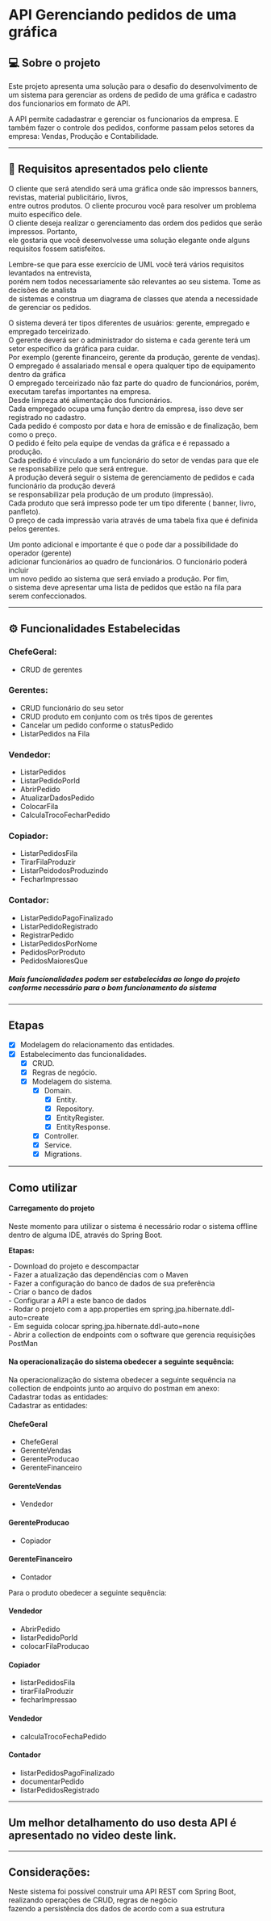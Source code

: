 # API Gerenciando pedidos de uma gráfica 

## 💻 Sobre o projeto

Este projeto apresenta uma solução para o desafio do desenvolvimento de um sistema 
para gerenciar as ordens de pedido de uma gráfica e cadastro dos funcionarios em formato de API.

A API permite cadadastrar e gerenciar os funcionarios da empresa. E também fazer o controle 
dos pedidos, conforme passam pelos setores da empresa: Vendas, Produção e Contabilidade. 


---

## 📃 Requisitos apresentados pelo cliente


O cliente que será atendido será uma gráfica onde são impressos banners, revistas, material publicitário, livros,</br> 
entre outros produtos. O cliente procurou você para resolver um problema muito específico dele. </br>
O cliente deseja realizar o gerenciamento das ordem dos pedidos que serão impressos. Portanto,</br>
ele gostaria que você desenvolvesse uma solução elegante onde alguns requisitos fossem satisfeitos.</br>

Lembre-se que para esse exercício de UML você terá vários requisitos levantados na entrevista, </br>
porém nem todos necessariamente são relevantes ao seu sistema. Tome as decisões de analista</br>
de sistemas e construa um diagrama de classes que atenda a necessidade de gerenciar os pedidos.</br>

O sistema deverá ter tipos diferentes de usuários: gerente, empregado e empregado terceirizado.</br>
O gerente deverá ser o administrador do sistema e cada gerente terá um setor específico da gráfica para cuidar. </br>
Por exemplo (gerente financeiro, gerente da produção, gerente de vendas).</br>
O empregado é assalariado mensal e opera qualquer tipo de equipamento dentro da gráfica</br>
O empregado terceirizado não faz parte do quadro de funcionários, porém, executam tarefas importantes na empresa. </br>
Desde limpeza até alimentação dos funcionários.</br>
Cada empregado ocupa uma função dentro da empresa, isso deve ser registrado no cadastro.</br>
Cada pedido é composto por data e hora de emissão e de finalização, bem como o preço. </br>
O pedido é feito pela equipe de vendas da gráfica e é repassado a produção.</br>
Cada pedido é vinculado a um funcionário do setor de vendas para que ele se responsabilize pelo que será entregue.</br>
A produção deverá seguir o sistema de gerenciamento de pedidos e cada funcionário da produção deverá </br>
se responsabilizar pela produção de um produto (impressão).</br>
Cada produto que será impresso pode ter um tipo diferente ( banner, livro, panfleto).</br>
O preço de cada impressão varia através de uma tabela fixa que é definida pelos gerentes.</br>

Um ponto adicional e importante é que o pode dar a possibilidade do operador (gerente)</br>
adicionar funcionários ao quadro de funcionários. O funcionário poderá incluir</br>
um novo pedido ao sistema que será enviado a produção. Por fim, </br>
o sistema deve apresentar uma lista de pedidos que estão na fila para serem confeccionados.</br>

---

## ⚙️ Funcionalidades Estabelecidas

### ChefeGeral:
* CRUD de gerentes
 ### Gerentes:
* CRUD funcionário do seu setor
*  CRUD produto em conjunto com os três tipos de gerentes
*  Cancelar um pedido conforme o statusPedido
* ListarPedidos na Fila
###  Vendedor:
* ListarPedidos
* ListarPedidoPorId
* AbrirPedido
* AtualizarDadosPedido
* ColocarFila
* CalculaTrocoFecharPedido
###  Copiador:
* ListarPedidosFila
*  TirarFilaProduzir
* ListarPeidodosProduzindo
*  FecharImpressao
###  Contador:
* ListarPedidoPagoFinalizado
* ListarPedidoRegistrado
*  RegistrarPedido
*  ListarPedidosPorNome
* PedidosPorProduto
* PedidosMaioresQue

##### Mais funcionalidades podem ser estabelecidas ao longo do projeto conforme necessário para o bom funcionamento do sistema

---

## Etapas

- [x] Modelagem do relacionamento das entidades.
- [x] Estabelecimento das funcionalidades.
  - [x] CRUD.
  - [x] Regras de negócio.
  - [x] Modelagem do sistema. 
    - [x] Domain.
      - [x] Entity.
      - [x] Repository.
      - [x] EntityRegister.
      - [x] EntityResponse.
    - [x] Controller.
    - [x] Service.
    - [x] Migrations. 

---

## Como utilizar

#### Carregamento do projeto

 <p>Neste momento para utilizar o sistema é necessário rodar o sistema offline dentro de alguma IDE, através do Spring Boot.</p>
   <p><strong>Etapas:</strong></p>
     - Download do projeto e descompactar </br>
     - Fazer a atualização das dependências com o Maven</br>
     - Fazer a configuração do banco de dados de sua preferência</br>
     - Criar o banco de dados </br>
     - Configurar a API a este banco de dados</br>
     - Rodar o projeto com a app.properties em spring.jpa.hibernate.ddl-auto=create</br>
     - Em seguida colocar spring.jpa.hibernate.ddl-auto=none</br>
     - Abrir a collection de endpoints com o software que gerencia requisições PostMan</br>

#### Na operacionalização do sistema obedecer a seguinte sequência:

Na operacionalização do sistema obedecer a seguinte sequência  na collection de endpoints junto ao arquivo do postman em anexo:</br>
Cadastrar todas as entidades:</br>
Cadastrar as entidades: 
#### ChefeGeral
- ChefeGeral
- GerenteVendas
- GerenteProducao
- GerenteFinanceiro
#### GerenteVendas
- Vendedor
#### GerenteProducao
- Copiador
#### GerenteFinanceiro
- Contador

Para o produto obedecer a seguinte sequência:

#### Vendedor
- AbrirPedido
- listarPedidoPorId
- colocarFilaProducao

#### Copiador
- listarPedidosFila
- tirarFilaProduzir
- fecharImpressao

#### Vendedor
- calculaTrocoFechaPedido

#### Contador
- listarPedidosPagoFinalizado
- documentarPedido
- listarPedidosRegistrado

---

## Um melhor detalhamento do uso desta API é apresentado no video deste link.

---

## Considerações:

<p> Neste sistema foi possível construir uma API REST com Spring Boot, realizando operações de CRUD, regras de negócio</br>
fazendo a persistência dos dados de acordo com a sua estrutura</p>